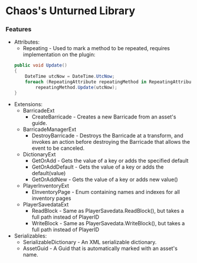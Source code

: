 # Chaos's Unturned Library
### Features
- Attributes:
	- Repeating - Used to mark a method to be repeated, requires implementation on the plugin:
	```csharp
	public void Update()
	{
		DateTime utcNow = DateTime.UtcNow;
		foreach (RepeatingAttribute repeatingMethod in RepeatingAttribute.RepeatingMethods[Assembly])
		    repeatingMethod.Update(utcNow);
	}
	```
- Extensions:
	- BarricadeExt
 		- CreateBarricade - Creates a new Barricade from an asset's guide.
	- BarricadeManagerExt
 		- DestroyBarricade - Destroys the Barricade at a transform, and invokes an action before destroying the Barricade that allows the event to be canceled.
	- DictionaryExt
 		- GetOrAdd - Gets the value of a key or adds the specified default
		- GetOrAddDefault - Gets the value of a key or adds the default(value)
		- GetOrAddNew - Gets the value of a key or adds new value()
	- PlayerInventoryExt
 		- EInventoryPage - Enum containing names and indexes for all inventory pages
	- PlayerSavedataExt
 		- ReadBlock - Same as PlayerSavedata.ReadBlock(), but takes a full path instead of PlayerID
		- WriteBlock - Same as PlayerSavedata.WriteBlock(), but takes a full path instead of PlayerID
- Serializables:
	- SerializableDictionary - An XML serializable dictionary.
	- AssetGuid - A Guid that is automatically marked with an asset's name.
